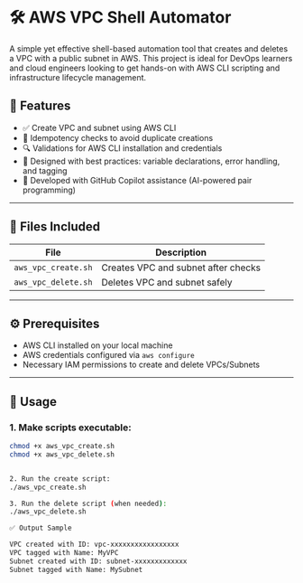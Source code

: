 # 🛠️ AWS VPC Shell Automator

A simple yet effective shell-based automation tool that creates and deletes a VPC with a public subnet in AWS. This project is ideal for DevOps learners and cloud engineers looking to get hands-on with AWS CLI scripting and infrastructure lifecycle management.

## 📌 Features

- ✅ Create VPC and subnet using AWS CLI
- 🔁 Idempotency checks to avoid duplicate creations
- 🔍 Validations for AWS CLI installation and credentials
- 🧠 Designed with best practices: variable declarations, error handling, and tagging
- 🧪 Developed with GitHub Copilot assistance (AI-powered pair programming)

---

## 📂 Files Included

| File               | Description                            |
|--------------------|----------------------------------------|
| `aws_vpc_create.sh`| Creates VPC and subnet after checks    |
| `aws_vpc_delete.sh`| Deletes VPC and subnet safely          |

---

## ⚙️ Prerequisites

- AWS CLI installed on your local machine  
- AWS credentials configured via `aws configure`  
- Necessary IAM permissions to create and delete VPCs/Subnets

---

## 🚀 Usage

### 1. Make scripts executable:

```bash
chmod +x aws_vpc_create.sh
chmod +x aws_vpc_delete.sh


2. Run the create script:
./aws_vpc_create.sh

3. Run the delete script (when needed):
./aws_vpc_delete.sh

✅ Output Sample

VPC created with ID: vpc-xxxxxxxxxxxxxxxxx
VPC tagged with Name: MyVPC
Subnet created with ID: subnet-xxxxxxxxxxxxx
Subnet tagged with Name: MySubnet



